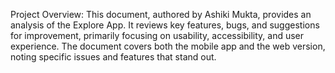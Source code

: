 Project Overview:
This document, authored by Ashiki Mukta, provides an analysis of the Explore App.
It reviews key features, bugs, and suggestions for improvement, primarily focusing on usability, accessibility, and user experience.
The document covers both the mobile app and the web version, noting specific issues and features that stand out.

